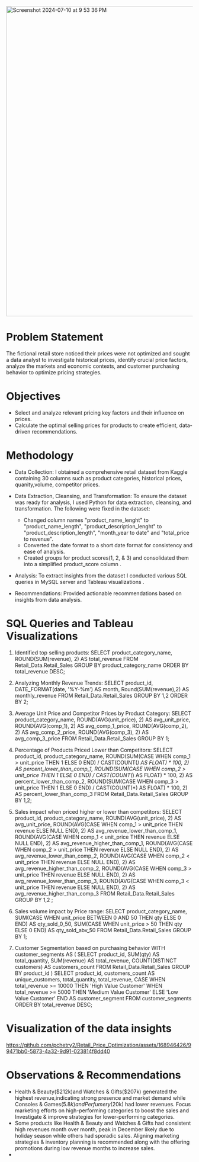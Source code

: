 <img width="838" alt="Screenshot 2024-07-10 at 9 53 36 PM" src="https://github.com/pchetry2/Retail_Price_Optimization/assets/168946426/1008279a-6ed9-4481-a91e-c3848bd33c08">

# Problem Statement
The fictional retail store noticed their prices were not optimized and sought a data analyst to investigate historical prices, identify crucial price factors, analyze the markets and economic contexts, and customer purchasing behavior to optimize pricing strategies.

# Objectives
* Select and analyze relevant pricing key factors and their influence on prices.
* Calculate the optimal selling prices for products to create efficient, data-driven recommendations.

# Methodology
* Data Collection: I obtained a comprehensive retail dataset from Kaggle containing 30 columns such as product categories, historical prices, quanity,volume, competitor prices.
* Data Extraction, Cleansing, and Transformation: To ensure the dataset was ready for analysis, I used Python for data extraction, cleansing, and transformation. The following were fixed in the dataset:
   * Changed column names "product_name_lenght" to "product_name_length", "product_description_lenght" to "product_description_length", "month_year to date" and "total_price to    revenue".
   * Converted the date format to a short date format for consistency and ease of analysis.
   * Created groups for product scores(1, 2, & 3) and consolidated them into a simplified product_score column .

* Analysis: To extract insights from the dataset I conducted various SQL queries in MySQL server and Tableau visualizations .
* Recommendations: Provided actionable recommendations based on insights from data analysis.

# SQL Queries and Tableau Visualizations

1. Identified top selling products:
SELECT product_category_name, ROUND(SUM(revenue), 2) AS total_revenue
FROM Retail_Data.Retail_Sales
GROUP BY product_category_name
ORDER BY total_revenue DESC;
2. Analyzing Monthly Revenue Trends:
SELECT
product_id, DATE_FORMAT(date, '%Y-%m') AS month,
Round(SUM(revenue),2) AS monthly_revenue
FROM Retail_Data.Retail_Sales
GROUP BY 1,2
ORDER BY 2;
4. Average Unit Price and Competitor Prices by Product Category:
SELECT 
    product_category_name, 
    ROUND(AVG(unit_price), 2) AS avg_unit_price, 
    ROUND(AVG(comp_1), 2) AS avg_comp_1_price, 
    ROUND(AVG(comp_2), 2) AS avg_comp_2_price, 
    ROUND(AVG(comp_3), 2) AS avg_comp_3_price
FROM 
    Retail_Data.Retail_Sales
GROUP BY 1;

5. Percentage of Products Priced Lower than Competitors:
SELECT 
    product_id, 
    product_category_name,
    ROUND(SUM(CASE WHEN comp_1 > unit_price THEN 1 ELSE 0 END) / CAST(COUNT(*) AS FLOAT) * 100, 2) AS percent_lower_than_comp_1,
    ROUND(SUM(CASE WHEN comp_2 > unit_price THEN 1 ELSE 0 END) / CAST(COUNT(*) AS FLOAT) * 100, 2) AS percent_lower_than_comp_2,
    ROUND(SUM(CASE WHEN comp_3 > unit_price THEN 1 ELSE 0 END) / CAST(COUNT(*) AS FLOAT) * 100, 2) AS percent_lower_than_comp_3
FROM 
    Retail_Data.Retail_Sales
GROUP BY 1,2;

6. Sales impact when priced higher or lower than competitors:
    SELECT 
    product_id,
    product_category_name,
    ROUND(AVG(unit_price), 2) AS avg_unit_price,
    ROUND(AVG(CASE WHEN comp_1 > unit_price THEN revenue ELSE NULL END), 2) AS avg_revenue_lower_than_comp_1,
    ROUND(AVG(CASE WHEN comp_1 < unit_price THEN revenue ELSE NULL END), 2) AS avg_revenue_higher_than_comp_1,
    ROUND(AVG(CASE WHEN comp_2 > unit_price THEN revenue ELSE NULL END), 2) AS avg_revenue_lower_than_comp_2,
    ROUND(AVG(CASE WHEN comp_2 < unit_price THEN revenue ELSE NULL END), 2) AS avg_revenue_higher_than_comp_2,
    ROUND(AVG(CASE WHEN comp_3 > unit_price THEN revenue ELSE NULL END), 2) AS avg_revenue_lower_than_comp_3,
    ROUND(AVG(CASE WHEN comp_3 < unit_price THEN revenue ELSE NULL END), 2) AS avg_revenue_higher_than_comp_3
FROM 
    Retail_Data.Retail_Sales
GROUP BY 1,2 ;
7. Sales volume impact by Price range:
    SELECT 
    product_category_name,
    SUM(CASE WHEN unit_price BETWEEN 0 AND 50 THEN qty ELSE 0 END) AS qty_sold_0_50,
    SUM(CASE WHEN unit_price > 50 THEN qty ELSE 0 END) AS qty_sold_abv_50
FROM 
    Retail_Data.Retail_Sales
GROUP BY 1;

 8. Customer Segmentation based on purchasing behavior
WITH customer_segments AS (
    SELECT
        product_id,
        SUM(qty) AS total_quantity,
        SUM(revenue) AS total_revenue,
        COUNT(DISTINCT customers) AS customers_count
    FROM
        Retail_Data.Retail_Sales
    GROUP BY
        product_id
)
SELECT
    product_id,
    customers_count AS unique_customers,
    total_quantity,
    total_revenue,
    CASE
        WHEN total_revenue >= 10000 THEN 'High Value Customer'
        WHEN total_revenue >= 5000 THEN 'Medium Value Customer'
        ELSE 'Low Value Customer'
    END AS customer_segment
FROM
    customer_segments
ORDER BY
    total_revenue DESC;
    
# Visualization of the data insights
https://github.com/pchetry2/Retail_Price_Optimization/assets/168946426/99471bb0-5873-4a32-9d91-023814f8dd40

# Observations & Recommendations
* Health & Beauty($212k)and Watches & Gifts($207k) generated the highest revenue,indicating strong presence and market demand while Consoles & Games($5.8k) and Perfumery($20k) had lower revenues.
   Focus marketing efforts on high-performing categories to boost the sales and Investigate & improve strategies for lower-performing categories.
* Some products like Health & Beauty and Watches & Gifts had consistent high revenues month over month, peak in December likely due to holiday season while others had sporadic sales.
   Aligning marketing strategies & inventory planning is recommended along with the offering promotions during low revenue months to increase sales.
* 


